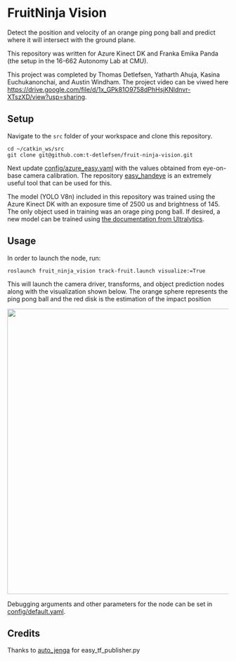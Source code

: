 # FruitNinja Vision
Detect the position and velocity of an orange ping pong ball and predict where it will intersect with the ground plane.

This repository was written for Azure Kinect DK and Franka Emika Panda (the setup in the 16-662 Autonomy Lab at CMU).

This project was completed by Thomas Detlefsen, Yatharth Ahuja, Kasina Euchukanonchai, and Austin Windham. The project video can be viwed here https://drive.google.com/file/d/1x_GPk81O9758dPhHsjKNldnvr-XTszXD/view?usp=sharing.

## Setup
Navigate to the `src` folder of your workspace and clone this repository.

```
cd ~/catkin_ws/src
git clone git@github.com:t-detlefsen/fruit-ninja-vision.git
```

Next update [config/azure_easy.yaml](config/azure_easy.yaml) with the values obtained from eye-on-base camera calibration. The repository [easy_handeye](https://github.com/IFL-CAMP/easy_handeye) is an extremely useful tool that can be used for this.

The model (YOLO V8n) included in this repository was trained using the Azure Kinect DK with an exposure time of 2500 us and brightness of 145. The only object used in training was an orage ping pong ball. If desired, a new model can be trained using [the documentation from Ultralytics](https://github.com/ultralytics/ultralytics).


## Usage
In order to launch the node, run:
```
roslaunch fruit_ninja_vision track-fruit.launch visualize:=True
```

This will launch the camera driver, transforms, and object prediction nodes along with the visualization shown below. The orange sphere represents the ping pong ball and the red disk is the estimation of the impact position

<img src="https://github.com/t-detlefsen/fruit-ninja-vision/blob/main/figures/visualization.png" width="650">

Debugging arguments and other parameters for the node can be set in [config/default.yaml](config/default.yaml).

## Credits
Thanks to [auto_jenga](https://github.com/vib2810/auto_jenga) for easy_tf_publisher.py
